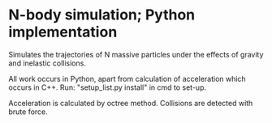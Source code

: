 # N-body simulation; Python implementation

Simulates the trajectories of N massive particles under the effects of gravity and inelastic collisions.

All work occurs in Python, apart from calculation of acceleration which occurs in C++.
Run: "setup_list.py install" in cmd to set-up.

Acceleration is calculated by octree method. Collisions are detected with brute force.